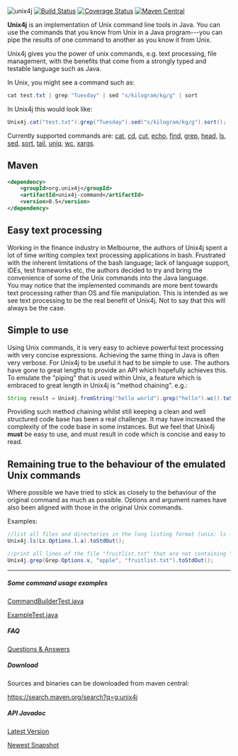 ![unix4j](https://github.com/tools4j/unix4j/blob/master/unix4j.png)
[![Build Status](https://travis-ci.org/tools4j/unix4j.svg?branch=master)](https://travis-ci.org/tools4j/unix4j)
[![Coverage Status](https://coveralls.io/repos/github/tools4j/unix4j/badge.svg?branch=master)](https://coveralls.io/github/tools4j/unix4j?branch=master)
[![Maven Central](https://img.shields.io/maven-central/v/org.unix4j/unix4j-command.svg)](https://search.maven.org/search?q=a:unix4j-command)

<b>Unix4j</b> is an implementation of Unix command line tools in Java. You can use the commands that you know from Unix in a Java program---you can pipe the results of one command to another as you know it from Unix.

Unix4j gives you the power of unix commands, e.g. text processing, file management, with the benefits that come from a strongly typed and testable language such as Java.

In Unix, you might see a command such as:
```java
cat test.txt | grep "Tuesday" | sed "s/kilogram/kg/g" | sort 
```

In Unix4j this would look like:
```java
Unix4j.cat("test.txt").grep("Tuesday").sed("s/kilogram/kg/g").sort();
```

Currently supported commands are: 
[cat](http://www.unix4j.org/javadoc/latest/org/unix4j/unix/Cat.html),
[cd](http://www.unix4j.org/javadoc/latest/org/unix4j/unix/Cd.html),
[cut](http://www.unix4j.org/javadoc/latest/org/unix4j/unix/Cut.html),
[echo](http://www.unix4j.org/javadoc/latest/org/unix4j/unix/Echo.html),
[find](http://www.unix4j.org/javadoc/latest/org/unix4j/unix/Find.html),
[grep](http://www.unix4j.org/javadoc/latest/org/unix4j/unix/Grep.html),
[head](http://www.unix4j.org/javadoc/latest/org/unix4j/unix/Head.html),
[ls](http://www.unix4j.org/javadoc/latest/org/unix4j/unix/Ls.html),
[sed](http://www.unix4j.org/javadoc/latest/org/unix4j/unix/Sed.html),
[sort](http://www.unix4j.org/javadoc/latest/org/unix4j/unix/Sort.html),
[tail](http://www.unix4j.org/javadoc/latest/org/unix4j/unix/Tail.html),
[uniq](http://www.unix4j.org/javadoc/latest/org/unix4j/unix/Uniq.html),
[wc](http://www.unix4j.org/javadoc/latest/org/unix4j/unix/Wc.html),
[xargs](http://www.unix4j.org/javadoc/latest/org/unix4j/unix/Xargs.html).

## Maven ##
```xml
<dependency>
	<groupId>org.unix4j</groupId>
	<artifactId>unix4j-command</artifactId>
	<version>0.5</version>
</dependency>
```

## Easy text processing ##
Working in the finance industry in Melbourne, the authors of Unix4j spent a lot of time writing complex text processing applications in bash.  Frustrated with the inherent limitations of the bash language; lack of language support, IDEs, test frameworks etc, the authors decided to try and bring the convenience of some of the Unix commands into the Java language.
<br />
You may notice that the implemented commands are more bent towards text processing rather than OS and file manipulation.  This is intended as we see text processing to be the real benefit of Unix4j.  Not to say that this will always be the case.

## Simple to use ##
Using Unix commands, it is very easy to achieve powerful text processing with very concise expressions.  Achieving the same thing in Java is often very verbose. For Unix4j to be useful it had to be simple to use.  The authors have gone to great lengths to provide an API which hopefully achieves this.
<br />
To emulate the "piping" that is used within Unix, a feature which is embraced to great length in Unix4j is "method chaining". e.g.:
```java
String result = Unix4j.fromString("hello world").grep("hello").wc().toStringResult();
```
Providing such method chaining whilst still keeping a clean and well structured code base has been a real challenge.  It may have increased the complexity of the code base in some instances.  But we feel that Unix4j <b>must</b> be easy to use, and must result in code which is concise and easy to read.

## Remaining true to the behaviour of the emulated Unix commands ##
Where possible we have tried to stick as closely to the behaviour of the original command as much as possible.  Options and argument names have also been aligned with those in the original Unix commands.

Examples:
```java
//list all files and directories in the long listing format (unix: ls -la)
Unix4j.ls(Ls.Options.l.a).toStdOut();

//print all lines of the file "fruitlist.txt" that are not containing "apple" (unix: grep -v apple fruitlist.txt)
Unix4j.grep(Grep.Options.v, "apple", "fruitlist.txt").toStdOut();
```


---

##### Some command usage examples
[CommandBuilderTest.java](https://github.com/tools4j/unix4j/blob/master/unix4j-core/unix4j-command/src/test/java/org/unix4j/builder/CommandBuilderTest.java)

[ExampleTest.java](https://github.com/tools4j/unix4j/blob/master/unix4j-examples/src/test/java/org/unix4j/example/ExampleTest.java)

##### FAQ
[Questions & Answers](https://github.com/tools4j/unix4j/issues?utf8=%E2%9C%93&q=is%3Aissue+label%3Aquestion)

##### Download
Sources and binaries can be downloaded from maven central:

https://search.maven.org/search?q=g:unix4j

##### API Javadoc
[Latest Version](http://www.unix4j.org/javadoc/index.html)

[Newest Snapshot](http://www.unix4j.org/javadoc/latest/index.html)
